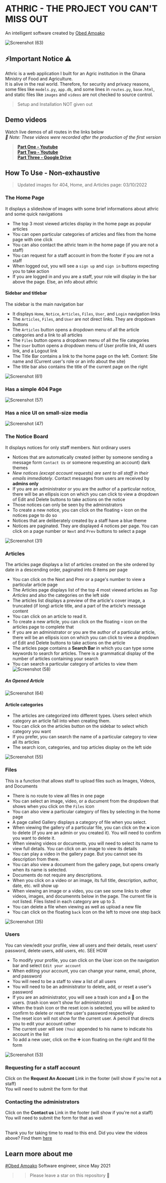 # ATHRIC - THE PROJECT YOU CAN'T MISS OUT
An intelligent software created by [Obed Amoako](https://ericob.sytes.net)

![Screenshot (63)](https://user-images.githubusercontent.com/84608830/193570473-e727629f-fbab-4262-9440-b41dad7dea9f.png)

## ⚡Important Notice ⚠
Athric is a web application I built for an Agric institution in the Ghana Ministry of Food and Agriculture.  
It is alive in the real world. Therefore, for security and privacy reasons, some files like `models.py`, `app.db`, and some lines in `routes.py`, `base.html`, and static files like `images` and `videos` are not checked to source control.

> Setup and Installation NOT given out

## Demo videos
Watch live demos of all routes in the links below  
*📢 Note: These videos were recorded after the production of the first version*
>  
> [**Part One - Youtube**](https://youtu.be/z3FIbhvlzHQ)  
> [**Part Two - Youtube**](https://youtu.be/HsVuH_rm3P4)  
> [**Part Three - Google Drive**](https://drive.google.com/file/d/1xeSTLRd2YX76gzrIRFyrupTgy-YEpwwP/view?usp=sharing)  
>  

## How To Use - Non-exhaustive

> Updated images for 404, Home, and Articles page: 03/10/2022

### The Home Page
 It displays a slideshow of images with some brief informations about athric and some quick navigations
 - The top 3 most viewed articles display in the home page as popular articles
 - You can open particular categories of articles and files from the home page with one click
 - You can also contact the athric team in the home page (if you are not a staff)
 - You can request for a staff account in from the footer if you are not a staff
 - When logged out, you will see a `sign up` and `sign in` buttons expecting you to take action
 - If you are logged in and you are a staff, your role will display in the bar above the page. Else, an info about athric

#### Sidebar and titlebar
  The sidebar is the main navigation bar
  - It displays `Home`, `Notice`, `Articles`, `Files`, `User`, and `Login` navigation links
  - The `Articles`, `Files`, and `User` are not direct links. They are dropdown buttons
  - The `Articles` button opens a dropdown menu of all the article categories and a link to all articles
  - The `Files` button opens a dropdown menu of all the file categories
  - The `User` button opens a dropdown menu of User profile link, All users link, and a Logout link
  - The Title Bar contains a link to the home page on the left. Content: Site name and (Current user's role or an info about the site)
  - The title bar also contains the title of the current page on the right
 
 ![Screenshot (61)](https://user-images.githubusercontent.com/84608830/193570770-c3320f01-052a-4afd-8de1-99c2fa5e70fb.png)

 
 ### Has a simple 404 Page  
 ![Screenshot (57)](https://user-images.githubusercontent.com/84608830/193471979-f31698f3-1203-4600-8c47-fa756c39c310.png)

 ### Has a nice UI on small-size media
 
 ![Screenshot (47)](https://user-images.githubusercontent.com/84608830/190384360-c3b5329a-c6e0-4e9c-a6df-e66e258fdbae.png)

 
 ### The Notice Board
 It displays notices for only staff members. Not ordinary users
  - Notices that are automatically created (either by someone sending a message form `Contact Us` or someone requesting an account) dark themes
  - *New notices (except account requests) are sent to all staff in their emails immediately*. Contact messages from users are received by **admins only**
  - If you are an administrator or you are the author of a particular notice, there will be an ellipsis icon on which you can click to view a dropdown of Edit and Delete buttons to take actions on the notice
  - Those notices can only be seen by the administrators
  - To create a new notice, you can click on the floating `+` icon on the notices page to do so
  - Notices that are deliberately created by a staff have a blue theme
  - Notices are paginated. They are displayed 4 notices per page. You can click on a page number or `Next` and `Prev` buttons to select a page
  
  ![Screenshot (31)](https://user-images.githubusercontent.com/84608830/190374842-42aa8076-d303-4ad9-b936-bf6e8de74db5.png)

### Articles
The articles page displays a list of articles created on the site ordered by date in a descending order, paginated into 8 items per page
- You can click on the Next and Prev or a page's number to view a particular article page
- The Articles page displays list of the top 4 most viewed articles as *Top Articles* and also the categories on the left side
- The articles list displays a preview of the article's cover image, a truncated (if long) article title, and a part of the article's message content
- You can click on an article to read it.
- To create a new article, you can click on the floating `+` icon on the articles page to complete that
- If you are an administrator or you are the author of a particular article, there will be an ellipsis icon on which you can click to view a dropdown of Edit and Delete buttons to take actions on the article
- The articles page contains a **Search Bar** in which you can type some keywords to search for articles. There is a grammatical display of the number of articles containing your search
- You can search a particular category of articles to view them
![Screenshot (58)](https://user-images.githubusercontent.com/84608830/193471943-a908f8df-d365-4144-b997-607bdf4f2930.png)
  
##### An Opened Article
![Screenshot (64)](https://user-images.githubusercontent.com/84608830/193572099-c8199eaf-2d4d-4374-aa54-6a45741fb9bf.png)

#### Article categories
- The articles are categorized into different types. Users select which category an article fall into when creating them.
- You can click on the articles button on the sidebar to select which category you want
- If you prefer, you can search the name of a particular category to view all its articles
- The search icon, categories, and top articles display on the left side

![Screenshot (55)](https://user-images.githubusercontent.com/84608830/193472113-da56d031-eaf2-45dc-96f9-7330ebf2c27a.png)

### Files
This is a function that allows staff to upload files such as Images, Videos, and Documents
 - There is no route to view all files in one page
 - You can select an image, video, or a ducument from the dropdown that shows when you click on the `Files` icon
 - You can also view a particular category of files by selecting in the home page
 - A page called Gallery displays a category of file when you select.
 - When viewing the gallery of a particular file, you can click on the `❌` icon to delete (if you are an admin or you created it). You will need to confirm you want to delete it.
 - When viewing videos or documents, you will need to select its name to view full details. You can click on an image to view its details
 - You can play a video in the gallery page. But you cannot see its description from there.
 - You can also view a document from the gallery page, but opens crearly when its name is selected.
 - Documents do not require any descriptions.
 - When you click on a video or an image, its full title, description, author, date, etc. will show up
 - When viewing an image or a video, you can see some links to other videos, images, and documennts below in the page. The current file is not listed. Files listed in each category are up to 3.
 - You can delete a file when viewing as well as upload a new file
 - You can click on the floating `back` Icon on the left to move one step back
 
![Screenshot (35)](https://user-images.githubusercontent.com/84608830/190385043-6def8e2e-f5c4-4729-b698-1b46f1f875c7.png)

### Users
You can view/edit your profile, view all users and their details, reset users' password, delete users, add users, etc. SEE HOW
- To modify your profile, you can click on the User icon on the navigation bar and select `Edit your account`
- When editing your account, you can change your name, email, phone, and password
- You will need to be a staff to view a list of all users
- You will need to be an administrator to delete, add, or reset a user's password
- If you are an administrator, you will see a trash icon and a 🔄 on the users. (trash icon won't show for administrators)
- When the trash icon or the reset icon is selected, you will be asked to confirm to delete or reset the user's password respectively
- The reset icon will not show for the current user. A pencil that directs you to edit your account rather
- The current user will see `(You)` appended to his name to indicate his account in the list
- To  add a new user, click on the ➕ icon floating on the right and fill the form

![Screenshot (53)](https://user-images.githubusercontent.com/84608830/192597023-fa37a39f-6f92-40a4-b743-bbf24190bd5f.png)

### Requesting for a staff account
Click on the **Request An Acocunt** Link in the footer (will show if you're not a staff)  
You will need to submit the form for that  

###  Contacting the administrators 
Click on the **Contact us** Link in the footer (will show if you're not a staff)  
You will need to submit the form for that as well

  
&nbsp;&nbsp;  
Thank you for taking time to read to this end. Did you view the videos above? Find them [here](#demo-videos)
## Learn more about me
[#Obed Amoako](https://ericob.sytes.net) Software engineer, since May 2021  
  
>> Please leave a star on this repository 🌟
